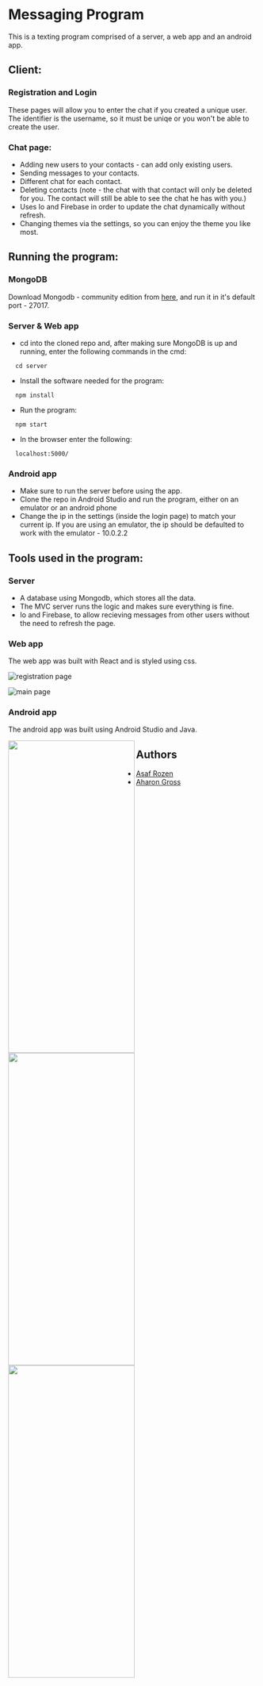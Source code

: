 
# Messaging Program

This is a texting program comprised of a server, a web app and an android app.

## Client:
### Registration and Login
These pages will allow you to enter the chat if you created a unique user. The identifier is the username, so it must be uniqe or you won't be able to create the user.

### Chat page:
- Adding new users to your contacts - can add only existing users.
- Sending messages to your contacts.
- Different chat for each contact.
- Deleting contacts (note - the chat with that contact will only be deleted for you. The contact will still be able to see the chat he has with you.)
- Uses Io and Firebase in order to update the chat dynamically without refresh.
- Changing themes via the settings, so you can enjoy the theme you like most.


## Running the program:
### MongoDB
Download Mongodb - community edition from [here](https://www.mongodb.com/try/download/community), and run it in it's default port - 27017.

### Server & Web app
- cd into the cloned repo and, after making sure MongoDB is up and running, enter the following commands in the cmd:
```
  cd server
```
- Install the software needed for the program:
```
  npm install
```
- Run the program:
```
  npm start
```
- In the browser enter the following:
```
  localhost:5000/
```

### Android app
- Make sure to run the server before using the app.
- Clone the repo in Android Studio and run the program, either on an emulator or an android phone
- Change the ip in the settings (inside the login page) to match your current ip. If you are using an emulator, the ip should be defaulted to work with the emulator - 10.0.2.2


## Tools used in the program:
### Server
- A database using Mongodb, which stores all the data.
- The MVC server runs the logic and makes sure everything is fine.
- Io and Firebase, to allow recieving messages from other users without the need to refresh the page.

### Web app
The web app was built with React and is styled using css.

![registration page](https://raw.githubusercontent.com/Asafaar/whatsapp-part-4/comments/screenshots/registration%20web.png?token=GHSAT0AAAAAACAHOMIMNZ726XZBBBYWDTQ6ZEUIIBA)

![main page](https://raw.githubusercontent.com/Asafaar/whatsapp-part-4/comments/screenshots/main%20page%20web.png?token=GHSAT0AAAAAACAHOMIN4TRJVWQLUZZ5DWQGZEUIKLQ)

### Android app
The android app was built using Android Studio and Java.

<a href="url"><img src="https://raw.githubusercontent.com/Asafaar/whatsapp-part-4/comments/screenshots/login%20app.jpg?token=GHSAT0AAAAAACAHOMINLU7E72Q6RR7XMKBQZEUILOA" align="left" height="630" width="255" ></a>

<a href="url"><img src="https://raw.githubusercontent.com/Asafaar/whatsapp-part-4/comments/screenshots/main%20page%20app.jpg?token=GHSAT0AAAAAACAHOMIMPZEBV3XGMFGFCXN2ZEUIKDQ" align="left" height="630" width="255" ></a>

<a href="url"><img src="https://raw.githubusercontent.com/Asafaar/whatsapp-part-4/comments/screenshots/chat%20app.jpg?token=GHSAT0AAAAAACAHOMIMFJFTCSCFPBWOCTB6ZEUIJRQ" align="left" height="630" width="255" ></a>

## Authors

- [Asaf Rozen](https://www.github.com/asafaar)
- [Aharon Gross](https://github.com/AharonGross1)
